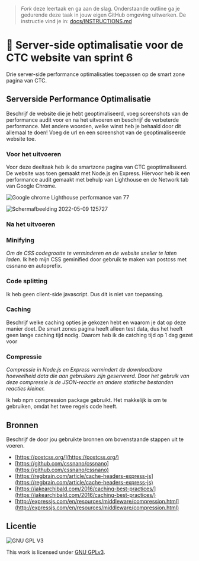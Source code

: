 > _Fork_ deze leertaak en ga aan de slag. Onderstaande outline ga je gedurende deze taak in jouw eigen GitHub omgeving uitwerken. De instructie vind je in: [docs/INSTRUCTIONS.md](docs/INSTRUCTIONS.md)

# 🚐 Server-side optimalisatie voor de CTC website van sprint 6
Drie server-side performance optimalisaties toepassen op de smart zone pagina van CTC.

## Serverside Performance Optimalisatie
Beschrijf de website die je hebt geoptimaliseerd, voeg screenshots van de performance audit voor en na het uitvoeren en beschrijf de verbeterde performance. Met andere woorden, welke winst heb je behaald door dit allemaal te doen! Voeg de url en een screenshot van de geoptimaliseerde website toe.

### Voor het uitvoeren
Voor deze deeltaak heb ik de smartzone pagina van CTC geoptimaliseerd. De website was toen gemaakt met Node.js en Express. Hiervoor heb ik een performance audit gemaakt met behulp van Lighthouse en de Network tab van Google Chrome.

![Google chrome Lighthouse performance van 77](https://user-images.githubusercontent.com/69635977/167390941-7ad3d2d5-e5fe-4ddd-ba3b-e3fc123264d5.png)

![Schermafbeelding 2022-05-09 125727](https://user-images.githubusercontent.com/69635977/167396539-ae597e97-3fd0-4baf-a014-7c11a2e8459c.png)

### Na het uitvoeren

### Minifying
*Om de CSS codegrootte te verminderen en de website sneller te laten laden.*
Ik heb mijn CSS geminified door gebruik te maken van postcss met cssnano en autoprefix.

### Code splitting
Ik heb geen client-side javascript. Dus dit is niet van toepassing.

### Caching
Beschrijf welke caching opties je gekozen hebt en waarom je dat op deze manier doet.
De smart zones pagina heeft alleen test data, dus het heeft geen lange caching tijd nodig. Daarom heb ik de catching tijd op 1 dag gezet voor

### Compressie
*Compressie in Node.js en Express vermindert de downloadbare hoeveelheid data die aan gebruikers zijn geserveerd. Door het gebruik van deze compressie is de JSON-reactie en andere statische bestanden reacties kleiner.*

Ik heb npm compression package gebruikt. Het makkelijk is om te gebruiken, omdat het twee regels code heeft.

## Bronnen
Beschrijf de door jou gebruikte bronnen om bovenstaande stappen uit te voeren.
- [https://postcss.org/](https://postcss.org/)
- [https://github.com/cssnano/cssnano](https://github.com/cssnano/cssnano)
- [https://regbrain.com/article/cache-headers-express-js](https://regbrain.com/article/cache-headers-express-js)
- [https://jakearchibald.com/2016/caching-best-practices/](https://jakearchibald.com/2016/caching-best-practices/)
- [http://expressjs.com/en/resources/middleware/compression.html](http://expressjs.com/en/resources/middleware/compression.html)

## Licentie

![GNU GPL V3](https://www.gnu.org/graphics/gplv3-127x51.png)

This work is licensed under [GNU GPLv3](./LICENSE).
